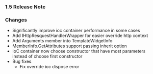 ﻿### 1.5 Release Note

### Changes

- Significantly improve ioc container performance in some cases
- Add IHttpResquestHandlerWrapper for easier override http context
- Add Arguments member into TemplateWidgetInfo
- MemberInfo.GetAttributes support passing inherit option
- IoC container now choose constructor that have most parameters instead of choose first constructor
- Bug fixes
	- Fix override ioc dispose error
